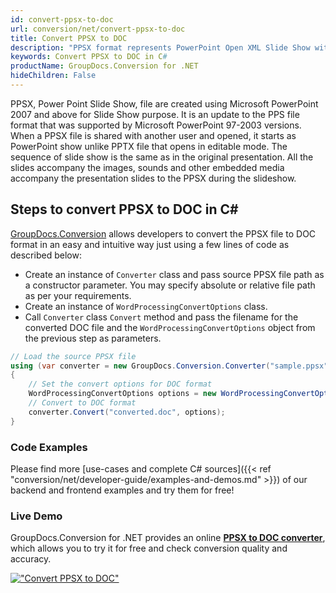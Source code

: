 ```yaml
---
id: convert-ppsx-to-doc
url: conversion/net/convert-ppsx-to-doc
title: Convert PPSX to DOC
description: "PPSX format represents PowerPoint Open XML Slide Show with .ppsx extension. Learn how to convert PPSX to DOC file programmatically in C# language using GroupDocs.Conversion for .NET library."
keywords: Convert PPSX to DOC in C#
productName: GroupDocs.Conversion for .NET
hideChildren: False
---
```


PPSX, Power Point Slide Show, file are created using Microsoft PowerPoint 2007 and above for Slide Show purpose. It is an update to the PPS file format that was supported by Microsoft PowerPoint 97-2003 versions. When a PPSX file is shared with another user and opened, it starts as PowerPoint show unlike PPTX file that opens in editable mode. The sequence of slide show is the same as in the original presentation. All the slides accompany the images, sounds and other embedded media accompany the presentation slides to the PPSX during the slideshow. 

## Steps to convert PPSX to DOC in C#

[GroupDocs.Conversion](https://products.groupdocs.com/conversion/net) allows developers to convert the PPSX file to DOC format in an easy and intuitive way just using a few lines of code as described below:

* Create an instance of `Converter` class and pass source PPSX file path as a constructor parameter. You may specify absolute or relative file path as per your requirements. 
* Create an instance of `WordProcessingConvertOptions` class.
* Call `Converter` class `Convert` method and pass the filename for the converted DOC file and the `WordProcessingConvertOptions` object from the previous step as parameters.

```csharp
// Load the source PPSX file
using (var converter = new GroupDocs.Conversion.Converter("sample.ppsx"))
{
    // Set the convert options for DOC format
    WordProcessingConvertOptions options = new WordProcessingConvertOptions();
    // Convert to DOC format
    converter.Convert("converted.doc", options);
}
```

### Code Examples

Please find more [use-cases and complete C# sources]({{< ref "conversion/net/developer-guide/examples-and-demos.md" >}}) of our backend and frontend examples and try them for free!

### Live Demo

GroupDocs.Conversion for .NET provides an online [**PPSX to DOC converter**](https://products.groupdocs.app/conversion/ppsx-to-doc), which allows you to try it for free and check conversion quality and accuracy.

[!["Convert PPSX to DOC"](conversion/net/images/convert-ppsx-to-doc.png)](https://products.groupdocs.app/conversion/ppsx-to-doc)